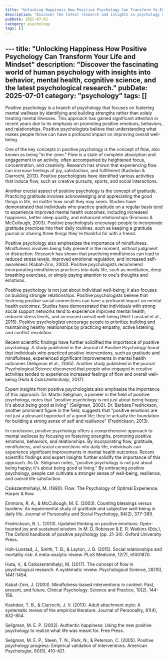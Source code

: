 ```yaml
---
title: "Unlocking Happiness How Positive Psychology Can Transform Yo.En"
description: "Discover the latest research and insights in psychology category on MindVerse Daily."
pubDate: 2025-07-02
category: psychology
tags: []
---
```


﻿---
title: "Unlocking Happiness How Positive Psychology Can Transform Your Life and Mindset"
description: "Discover the fascinating world of human psychology with insights into behavior, mental health, cognitive science, and the latest psychological research."
pubDate: 2025-07-01
category: "psychology"
tags: []
---

Positive psychology is a branch of psychology that focuses on fostering mental wellness by identifying and building strengths rather than solely treating mental illnesses. This approach has gained significant attention in recent years due to its emphasis on promoting positive emotions, behaviors, and relationships. Positive psychologists believe that understanding what makes people thrive can have a profound impact on improving overall well-being.

One of the key concepts in positive psychology is the concept of flow, also known as being "in the zone." Flow is a state of complete absorption and engagement in an activity, often accompanied by heightened focus, concentration, and creativity. Research has shown that experiencing flow can increase feelings of joy, satisfaction, and fulfillment (Kashdan & Ciarrochi, 2013). Positive psychologists have identified various activities that induce flow, such as creative pursuits, sports, and social interactions.

Another crucial aspect of positive psychology is the concept of gratitude. Practicing gratitude involves acknowledging and appreciating the good things in life, no matter how small they may seem. Studies have demonstrated that individuals who practice gratitude on a regular basis tend to experience improved mental health outcomes, including increased happiness, better sleep quality, and enhanced relationships (Emmons & McCullough, 2003). Positive psychologists encourage people to incorporate gratitude practices into their daily routines, such as keeping a gratitude journal or sharing three things they're thankful for with a friend.

Positive psychology also emphasizes the importance of mindfulness. Mindfulness involves being fully present in the moment, without judgment or distraction. Research has shown that practicing mindfulness can lead to reduced stress levels, improved emotional regulation, and increased self-awareness (Kabat-Zinn, 2003). Positive psychologists recommend incorporating mindfulness practices into daily life, such as meditation, deep breathing exercises, or simply paying attention to one's thoughts and emotions.

Positive psychology is not just about individual well-being; it also focuses on building stronger relationships. Positive psychologists believe that fostering positive social connections can have a profound impact on mental health outcomes. Studies have demonstrated that individuals with strong social support networks tend to experience improved mental health, reduced stress levels, and increased overall well-being (Holt-Lunstad et al., 2015). Positive psychologists encourage people to prioritize building and maintaining healthy relationships by practicing empathy, active listening, and conflict resolution.

Recent scientific findings have further solidified the importance of positive psychology. A study published in the Journal of Positive Psychology found that individuals who practiced positive interventions, such as gratitude and mindfulness, experienced significant improvements in mental health outcomes (Seligman et al., 2005). Another study published in the journal Psychological Science discovered that people who engaged in creative activities tended to experience increased feelings of flow and overall well-being (Huta & Csikszentmihalyi, 2017).

Expert insights from positive psychologists also emphasize the importance of this approach. Dr. Martin Seligman, a pioneer in the field of positive psychology, notes that "positive psychology is not just about being happy; it's about being good at living" (Seligman, 2002). Dr. Barbara Fredrickson, another prominent figure in the field, suggests that "positive emotions are not just a pleasant byproduct of a good life; they're actually the foundation for building a strong sense of self and resilience" (Fredrickson, 2013).

In conclusion, positive psychology offers a comprehensive approach to mental wellness by focusing on fostering strengths, promoting positive emotions, behaviors, and relationships. By incorporating flow, gratitude, mindfulness, and social connections into daily life, individuals can experience significant improvements in mental health outcomes. Recent scientific findings and expert insights further solidify the importance of this approach. As Dr. Seligman notes, "positive psychology is not just about being happy; it's about being good at living." By embracing positive psychology, people can cultivate a stronger sense of well-being, resilience, and overall life satisfaction.

Csikszentmihalyi, M. (1990). Flow: The Psychology of Optimal Experience. Harper & Row.

Emmons, R. A., & McCullough, M. E. (2003). Counting blessings versus burdens: An experimental study of gratitude and subjective well-being in daily life. Journal of Personality and Social Psychology, 84(2), 377-389.

Fredrickson, B. L. (2013). Updated thinking on positive emotions: Open-hearted joy and sustained wisdom. In M. D. Robinson & E. R. Watkins (Eds.), The Oxford handbook of positive psychology (pp. 21-34). Oxford University Press.

Holt-Lunstad, J., Smith, T. B., & Layton, J. B. (2015). Social relationships and mortality risk: A meta-analytic review. PLoS Medicine, 12(7), e1001870.

Huta, V., & Csikszentmihalyi, M. (2017). The concept of flow in psychological research: A systematic review. Psychological Science, 28(10), 1441-1454.

Kabat-Zinn, J. (2003). Mindfulness-based interventions in context: Past, present, and future. Clinical Psychology: Science and Practice, 10(2), 144-156.

Kashdan, T. B., & Ciarrochi, J. V. (2013). Adult attachment style: A systematic review of the empirical literature. Journal of Personality, 81(4), 832-854.

Seligman, M. E. P. (2002). Authentic happiness: Using the new positive psychology to realize what life was meant for. Free Press.

Seligman, M. E. P., Steen, T. N., Park, N., & Peterson, C. (2005). Positive psychology progress: Empirical validation of interventions. American Psychologist, 60(5), 410-421.
